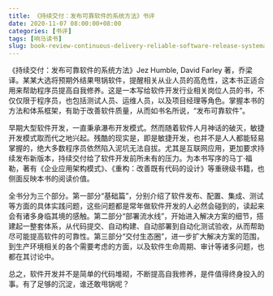 ```yaml
---
title: 《持续交付：发布可靠软件的系统方法》书评
date: 2020-11-07 08:00:00+08:00
categories: [书评]
tags: [响马读书]
slug: book-review-continuous-delivery-reliable-software-release-systematic-approach
---
```


《持续交付：发布可靠软件的系统方法》Jez Humble, David Farley 著，乔梁 译。某某大选将预期外结果甩锅软件，提醒相关从业人员的高危性，这本书正适合用来帮助程序员提高自我修养。这是一本写给软件开发行业相关岗位人员的书，不仅仅限于程序员，也包括测试人员、运维人员，以及项目经理等角色。掌握本书的方法和体系框架，有助于改善软件质量，从而如书名所说，“发布可靠软件”。

早期大型软件开发，一直秉承瀑布开发模式。然而随着软件人月神话的破灭，敏捷开发模式取而代之地兴起。残酷的现实是，即是敏捷开发，也并不是人人都能轻易掌握的，绝大多数程序员依然陷入泥坑无法自拔。尤其是互联网应用，更加要求持续发布新版本，持续交付给了软件开发前所未有的压力。为本书写序的马丁·福勒，著有《企业应用架构模式》、《重构：改善既有代码的设计》等重磅级书籍，也侧面反映本书的阅读价值。

全书分为三个部分。第一部分“基础篇”，分别介绍了软件发布、配置、集成、测试等方面的具体实践问题，这些问题都是常年做软件开发的人必然会碰到的，读起来会有诸多身临其境的感触。第二部分“部署流水线”，开始进入解决方案的细节，搭建起一整套体系，从代码提交、自动构建、自动部署到自动化测试验收，从而帮助尽可能提高软件的可靠性。第三部分“交付生态圈”，进一步扩大解决方案的范围，到生产环境相关的各个需要考虑的方面，以及软件生命周期、审计等诸多问题，也都在其讨论中。

总之，软件开发并不是简单的代码堆砌，不断提高自我修养，是件值得终身投入的事。有了足够的沉淀，谁还敢甩锅呢？
